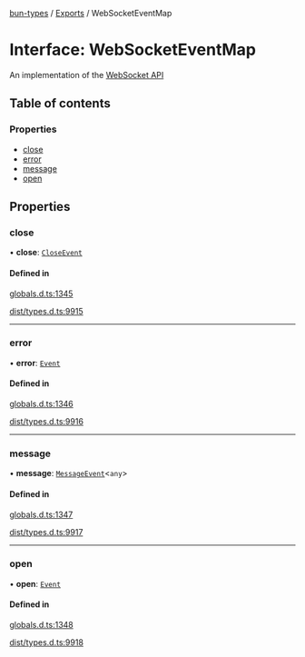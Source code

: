 [bun-types](https://github.com/oven-sh/bun-types/blob/master/api-docs/README.md) / [Exports](https://github.com/oven-sh/bun-types/blob/master/api-docs/modules.md) / WebSocketEventMap

# Interface: WebSocketEventMap

An implementation of the [WebSocket API](https://developer.mozilla.org/en-US/docs/Web/API/WebSocket)

## Table of contents

### Properties

- [close](https://github.com/oven-sh/bun-types/blob/master/api-docs/interfaces/WebSocketEventMap.md#close)
- [error](https://github.com/oven-sh/bun-types/blob/master/api-docs/interfaces/WebSocketEventMap.md#error)
- [message](https://github.com/oven-sh/bun-types/blob/master/api-docs/interfaces/WebSocketEventMap.md#message)
- [open](https://github.com/oven-sh/bun-types/blob/master/api-docs/interfaces/WebSocketEventMap.md#open)

## Properties

### close

• **close**: [`CloseEvent`](https://github.com/oven-sh/bun-types/blob/master/api-docs/modules.md#closeevent)

#### Defined in

[globals.d.ts:1345](https://github.com/valgaze/bun-types/blob/6f8dbf8/globals.d.ts#L1345)

[dist/types.d.ts:9915](https://github.com/valgaze/bun-types/blob/6f8dbf8/dist/types.d.ts#L9915)

___

### error

• **error**: [`Event`](https://github.com/oven-sh/bun-types/blob/master/api-docs/modules.md#event)

#### Defined in

[globals.d.ts:1346](https://github.com/valgaze/bun-types/blob/6f8dbf8/globals.d.ts#L1346)

[dist/types.d.ts:9916](https://github.com/valgaze/bun-types/blob/6f8dbf8/dist/types.d.ts#L9916)

___

### message

• **message**: [`MessageEvent`](https://github.com/oven-sh/bun-types/blob/master/api-docs/modules.md#messageevent)<`any`\>

#### Defined in

[globals.d.ts:1347](https://github.com/valgaze/bun-types/blob/6f8dbf8/globals.d.ts#L1347)

[dist/types.d.ts:9917](https://github.com/valgaze/bun-types/blob/6f8dbf8/dist/types.d.ts#L9917)

___

### open

• **open**: [`Event`](https://github.com/oven-sh/bun-types/blob/master/api-docs/modules.md#event)

#### Defined in

[globals.d.ts:1348](https://github.com/valgaze/bun-types/blob/6f8dbf8/globals.d.ts#L1348)

[dist/types.d.ts:9918](https://github.com/valgaze/bun-types/blob/6f8dbf8/dist/types.d.ts#L9918)
